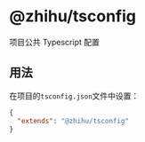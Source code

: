 # @zhihu/tsconfig

项目公共 Typescript 配置

## 用法

在项目的`tsconfig.json`文件中设置：

```json
{
  "extends": "@zhihu/tsconfig"
}
```
